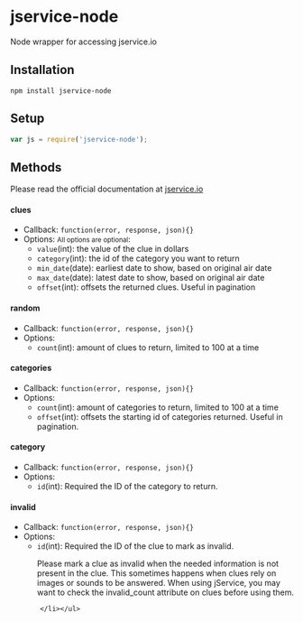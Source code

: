 # jservice-node
Node wrapper for accessing jservice.io

## Installation
```
npm install jservice-node
```

## Setup
```javascript
var js = require('jservice-node');
```

## Methods 

Please read the official documentation at <a href="http://jservice.io">jservice.io</a>

<div>
		<h4>clues</h4>
		<ul>
      <li>Callback: <code>function(error, response, json){}</code></li>
			<li>Options: <small class="text-warning">All options are optional</small>:
				<ul>
					<li><code>value</code>(int): the value of the clue in dollars</li>
					<li><code>category</code>(int): the id of the category you want to return</li>
					<li><code>min_date</code>(date): earliest date to show, based on original air date</li>
					<li><code>max_date</code>(date): latest date to show, based on original air date</li>
					<li><code>offset</code>(int): offsets the returned clues. Useful in pagination</li>
				</ul>
		</li></ul> 
		<h4>random</h4>
		<ul>
			<li>Callback: <code>function(error, response, json){}</code></li>
			<li>Options:
				<ul>
					<li><code>count</code>(int): amount of clues to return, limited to 100 at a time</li>
				</ul>
		</li></ul>
		<h4>categories</h4>
		<ul>
			<li>Callback: <code>function(error, response, json){}</code></li>
			<li>Options:
				<ul>
					<li><code>count</code>(int): amount of categories to return, limited to 100 at a time</li>
					<li><code>offset</code>(int): offsets the starting id of categories returned. Useful in pagination.</li>
				</ul>
		</li></ul>
		<h4>category</h4>
		<ul>
			<li>Callback: <code>function(error, response, json){}</code></li>
			<li>Options:
				<ul>
					<li><code>id</code>(int): <span class="text-warning">Required</span> the ID of the category to return.</li>
				</ul>
		</li></ul>
        <h4>invalid</h4>
		<ul>
			<li>Callback: <code>function(error, response, json){}</code></li>
			<li>Options:
				<ul>
					<li><code>id</code>(int): <span class="text-warning">Required</span> the ID of the clue to mark as invalid. <br>
                                <p>Please mark a clue as invalid when the needed information is not present in the clue. This sometimes happens when clues rely on images or sounds to be answered. When using jService, you may want to check the invalid_count attribute on clues before using them.</p>
                    </li>
				</ul>
        
		</li></ul>
</div>
